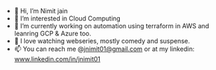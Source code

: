 - 👋 Hi, I’m Nimit jain
- 👀 I’m interested in Cloud Computing
- 🌱 I’m currently working on automation using terraform in AWS and leanring GCP & Azure too.
- 💞️ I love watching webseries, mostly comedy and suspense. 
- 📫 You can reach me @jnimit01@gmail.com or at my linkedin: www.linkedin.com/in/jnimit01

<!---
jnimit01/jnimit01 is a ✨ special ✨ repository because its `README.md` (this file) appears on your GitHub profile.
You can click the Preview link to take a look at your changes.
--->
